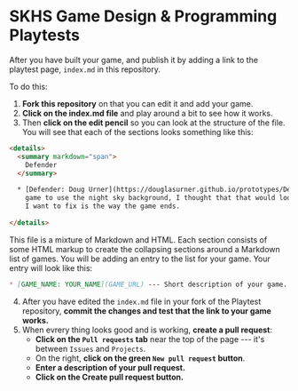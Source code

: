 # SKHS Game Design & Programming Playtests

After you have built your game, and publish it by adding a link to the playtest page, ```index.md``` in this repository.

To do this:

1. **Fork this repository** on that you can edit it and add your game.
1. **Click on the index.md file** and play around a bit to see how it works.
1. Then **click on the edit pencil** so you can look at the structure of the file. You will see that each of the sections looks something like this:

``` html
<details>
  <summary markdown="span">
    Defender
  </summary>
  
  * [Defender: Doug Urner](https://douglasurner.github.io/prototypes/Defender/index.html) --- I modified this
    game to use the night sky background, I thought that that would look better with the laser. The next thing
    I want to fix is the way the game ends.
  
</details>
```

This file is a mixture of Markdown and HTML. Each section consists of some HTML markup to create the collapsing sections around a Markdown list of games. You will be adding an entry to the list for your game. Your entry will look like this:

``` markdown
* [GAME_NAME: YOUR_NAME](GAME_URL) --- Short description of your game.
```

4. After you have edited the `index.md` file in your fork of the Playtest repository, **commit the changes and test that the link to your game works.**
1. When evrery thing looks good and is working, **create a pull request**:
   - **Click on the `Pull requests` tab** near the top of the page --- it's between `Issues` and `Projects`.
   - On the right, **click on the green `New pull request` button**.
   - **Enter a description of your pull request.**
   - **Click on the Create pull request button.**
